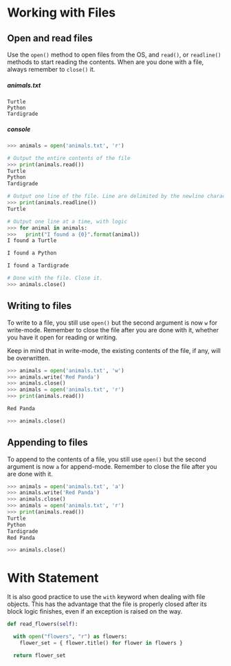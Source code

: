 # Working with Files

## Open and read files

Use the `open()` method to open files from the OS, and `read()`, or `readline()` methods to start reading the contents. When are you done with a file, always remember to `close()` it.

##### animals.txt

```
Turtle
Python
Tardigrade
```

##### console

```python
>>> animals = open('animals.txt', 'r')

# Output the entire contents of the file
>>> print(animals.read())
Turtle
Python
Tardigrade

# Output one line of the file. Line are delimited by the newline character
>>> print(animals.readline())
Turtle

# Output one line at a time, with logic
>>> for animal in animals:
>>>   print("I found a {0}".format(animal))
I found a Turtle

I found a Python

I found a Tardigrade

# Done with the file. Close it.
>>> animals.close()
```

## Writing to files

To write to a file, you still use `open()` but the second argument is now `w` for write-mode. Remember to close the file after you are done with it, whether you have it open for reading or writing.

Keep in mind that in write-mode, the existing contents of the file, if any, will be overwritten.

```python
>>> animals = open('animals.txt', 'w')
>>> animals.write('Red Panda')
>>> animals.close()
>>> animals = open('animals.txt', 'r')
>>> print(animals.read())

Red Panda

>>> animals.close()
```

## Appending to files

To append to the contents of a file, you still use `open()` but the second argument is now `a` for append-mode. Remember to close the file after you are done with it.

```python
>>> animals = open('animals.txt', 'a')
>>> animals.write('Red Panda')
>>> animals.close()
>>> animals = open('animals.txt', 'r')
>>> print(animals.read())
Turtle
Python
Tardigrade
Red Panda

>>> animals.close()
```

# With Statement

It is also good practice to use the `with` keyword when dealing with file objects. This has the advantage that the file is properly closed after its block logic finishes, even if an exception is raised on the way.

```python
def read_flowers(self):

  with open("flowers", "r") as flowers:
    flower_set = { flower.title() for flower in flowers }

  return flower_set

```
